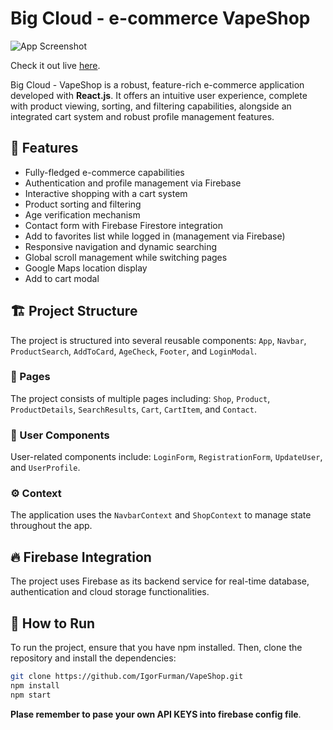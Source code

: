 # Big Cloud - e-commerce VapeShop
![App Screenshot](https://i.imgur.com/5xCliIK.png) 

Check it out live [here](https://igorfurman.github.io/VapeShop/).

Big Cloud - VapeShop is a robust, feature-rich e-commerce application developed with **React.js**. It offers an intuitive user experience, complete with product viewing, sorting, and filtering capabilities, alongside an integrated cart system and robust profile management features.

## 🎯 Features
* Fully-fledged e-commerce capabilities
* Authentication and profile management via Firebase
* Interactive shopping with a cart system
* Product sorting and filtering
* Age verification mechanism
* Contact form with Firebase Firestore integration
* Add to favorites list while logged in (management via Firebase)
* Responsive navigation and dynamic searching
* Global scroll management while switching pages
* Google Maps location display
* Add to cart modal

## 🏗️ Project Structure

The project is structured into several reusable components: `App`, `Navbar`, `ProductSearch`, `AddToCard`, `AgeCheck`, `Footer`, and `LoginModal`.

### 📄 Pages

The project consists of multiple pages including: `Shop`, `Product`, `ProductDetails`, `SearchResults`, `Cart`, `CartItem`, and `Contact`.

### 👤 User Components

User-related components include: `LoginForm`, `RegistrationForm`, `UpdateUser`, and `UserProfile`.

### ⚙️ Context

The application uses the `NavbarContext` and `ShopContext` to manage state throughout the app.

## 🔥 Firebase Integration

The project uses Firebase as its backend service for real-time database, authentication and cloud storage functionalities.

## 🚀 How to Run

To run the project, ensure that you have npm installed. Then, clone the repository and install the dependencies:

```bash
git clone https://github.com/IgorFurman/VapeShop.git
npm install
npm start
```

**Plase remember to pase your own API KEYS into firebase config file**.
